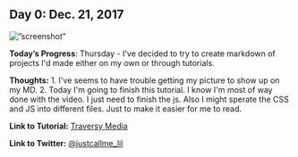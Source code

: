 <h2 align=”center”>
Day 0: Dec. 21, 2017
</h2>
<img src=”ScreenShot.png" alt=”screenshot”>

**Today’s Progress**: Thursday - I've decided to try to create markdown of projects I'd made either on my own or through tutorials.

**Thoughts:** 1. I've seems to have trouble getting my picture to show up on my MD. 2. Today I'm going to finish this tutorial. I know I'm most of way done with the video. I just need to finish the js. Also I might sperate the CSS and JS into different files. Just to make it easier for me to read.

**Link to Tutorial:** [Traversy Media
](https://www.youtube.com/watch?v=7l-ZAuU8TXc&ab_channel=TraversyMedia)

**Link to Twitter:** [@justcallme_lil](insertLinhttps://twitter.com/justcallme_lilkHere)